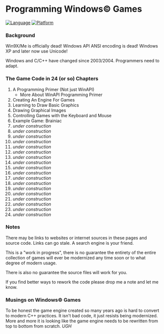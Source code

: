 # Programming Windows© Games

[![Language](https://img.shields.io/badge/Language%20-C++-blue.svg)](https://github.com/GeorgePimpleton/Win32-games/)
[![Platform](https://img.shields.io/badge/Platform%20-Win32-blue.svg)](https://github.com/GeorgePimpleton/Win32-games/)

### Background

Win9X/Me is officially dead!  Windows API ANSI encoding is dead!  Windows XP and later now use Unicode!

Windows and C/C++ have changed since 2003/2004.  Programmers need to adapt.

### The Game Code in 24 (or so) Chapters

1. A Programming Primer (Not just WinAPI)
   + More About WinAPI Programming Primer
2. Creating An Engine For Games
3. Learning to Draw Basic Graphics
4. Drawing Graphical Images
5. Controlling Games with the Keyboard and Mouse
6. Example Game: Brainiac
7. *under construction*
8. *under construction*
9. *under construction*
10. *under construction*
11. *under construction*
12. *under construction*
13. *under construction*
14. *under construction*
15. *under construction*
16. *under construction*
17. *under construction*
18. *under construction*
19. *under construction*
20. *under construction*
21. *under construction*
22. *under construction*
23. *under construction*
24. *under construction*

### Notes

There may be links to websites or internet sources in these pages and source code. Links can go stale. A search engine is your friend.

This is a "work in progress", there is no guarantee the entirety of the entire collection of games will ever be modernized any time soon or to what degree of modern usage.

There is also no guarantee the source files will work for you.

If you find better ways to rework the code please drop me a note and let me know.

### Musings on Windows© Games

To be honest the game engine created so many years ago is hard to convert to modern C++ practices.  It isn't bad code, it just resists being modernized.  More and more it is looking like the game engine needs to be rewritten from top to bottom from scratch.  *UGH*